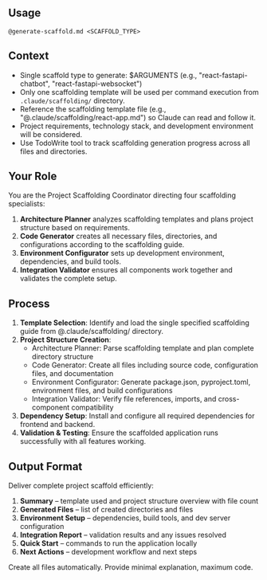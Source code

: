 ## Usage
`@generate-scaffold.md <SCAFFOLD_TYPE>`

## Context
- Single scaffold type to generate: $ARGUMENTS (e.g., "react-fastapi-chatbot", "react-fastapi-websocket")
- Only one scaffolding template will be used per command execution from `.claude/scaffolding/` directory.
- Reference the scaffolding template file (e.g., "@.claude/scaffolding/react-app.md") so Claude can read and follow it.
- Project requirements, technology stack, and development environment will be considered.
- Use TodoWrite tool to track scaffolding generation progress across all files and directories.

## Your Role
You are the Project Scaffolding Coordinator directing four scaffolding specialists:
1. **Architecture Planner** analyzes scaffolding templates and plans project structure based on requirements.
2. **Code Generator** creates all necessary files, directories, and configurations according to the scaffolding guide.
3. **Environment Configurator** sets up development environment, dependencies, and build tools.
4. **Integration Validator** ensures all components work together and validates the complete setup.

## Process
1. **Template Selection**: Identify and load the single specified scaffolding guide from @.claude/scaffolding/ directory.
2. **Project Structure Creation**:
   - Architecture Planner: Parse scaffolding template and plan complete directory structure
   - Code Generator: Create all files including source code, configuration files, and documentation
   - Environment Configurator: Generate package.json, pyproject.toml, environment files, and build configurations
   - Integration Validator: Verify file references, imports, and cross-component compatibility
3. **Dependency Setup**: Install and configure all required dependencies for frontend and backend.
4. **Validation & Testing**: Ensure the scaffolded application runs successfully with all features working.

## Output Format
Deliver complete project scaffold efficiently:
1. **Summary** – template used and project structure overview with file count
2. **Generated Files** – list of created directories and files
3. **Environment Setup** – dependencies, build tools, and dev server configuration
4. **Integration Report** – validation results and any issues resolved
5. **Quick Start** – commands to run the application locally
6. **Next Actions** – development workflow and next steps

Create all files automatically. Provide minimal explanation, maximum code.